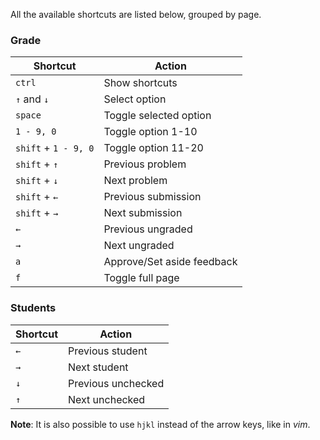 All the available shortcuts are listed below, grouped by page.

### Grade

| Shortcut             | Action                 |
| -------------------- | ---------------------- |
| `ctrl`               | Show shortcuts         |
| `↑` and `↓`          | Select option          |
| `space`              | Toggle selected option |
| `1 - 9, 0`           | Toggle option 1-10     |
| `shift` + `1 - 9, 0` | Toggle option 11-20    |
| `shift` + `↑`        | Previous problem       |
| `shift` + `↓`        | Next problem           |
| `shift` + `←`        | Previous submission    |
| `shift` + `→`        | Next submission        |
| `←`                  | Previous ungraded      |
| `→`                  | Next ungraded          |
| `a`                  | Approve/Set aside feedback |
| `f`                  | Toggle full page       |

### Students

| Shortcut | Action             |
|----------|--------------------|
| `←`      | Previous student   |
| `→`      | Next student       |
| `↓`      | Previous unchecked |
| `↑`      | Next unchecked     |

**Note**: It is also possible to use `hjkl` instead of the arrow keys, like in *vim*.
